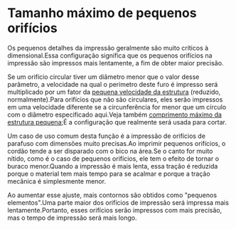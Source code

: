 Tamanho máximo de pequenos orifícios
====
Os pequenos detalhes da impressão geralmente são muito críticos à dimensional.Essa configuração significa que os pequenos orifícios na impressão são impressos mais lentamente, a fim de obter maior precisão.

Se um orifício circular tiver um diâmetro menor que o valor desse parâmetro, a velocidade na qual o perímetro deste furo é impresso será multiplicado por um fator da [pequena velocidade da estrutura](small_feature_speed_factor.md) (reduzido, normalmente).Para orifícios que não são circulares, eles serão impressos em uma velocidade diferente se a circunferência for menor que um círculo com o diâmetro especificado aqui.Veja também [comprimento máximo da estrutura pequena](small_feature_max_length.md);É a configuração que realmente será usada para cortar.

Um caso de uso comum desta função é a impressão de orifícios de parafuso com dimensões muito precisas.Ao imprimir pequenos orifícios, o cordão tende a ser disparado com o bico na área.Se o canto for muito nítido, como é o caso de pequenos orifícios, ele tem o efeito de tornar o buraco menor.Quando a impressão é mais lenta, essa tração é reduzida porque o material tem mais tempo para se acalmar e porque a tração mecânica é simplesmente menor.

Ao aumentar esse ajuste, mais contornos são obtidos como "pequenos elementos".Uma parte maior dos orifícios de impressão será impressa mais lentamente.Portanto, esses orifícios serão impressos com mais precisão, mas o tempo de impressão será mais longo.